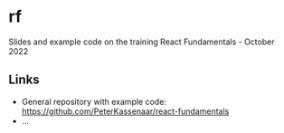 # rf
Slides and example code on the training React Fundamentals - October 2022

## Links
- General repository with example code: https://github.com/PeterKassenaar/react-fundamentals
- ...
